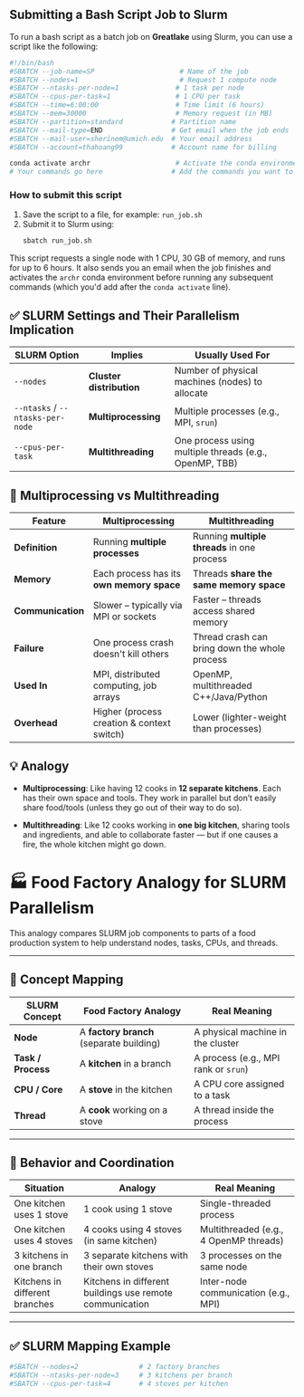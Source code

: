 ## Submitting a Bash Script Job to Slurm

To run a bash script as a batch job on **Greatlake** using Slurm, you can use a script like the following:

```bash
#!/bin/bash
#SBATCH --job-name=SP                     # Name of the job
#SBATCH --nodes=1                         # Request 1 compute node
#SBATCH --ntasks-per-node=1              # 1 task per node
#SBATCH --cpus-per-task=1                # 1 CPU per task
#SBATCH --time=6:00:00                   # Time limit (6 hours)
#SBATCH --mem=30000                      # Memory request (in MB)
#SBATCH --partition=standard            # Partition name
#SBATCH --mail-type=END                 # Get email when the job ends
#SBATCH --mail-user=sherinem@umich.edu  # Your email address
#SBATCH --account=thahoang99            # Account name for billing

conda activate archr                     # Activate the conda environment
# Your commands go here                 # Add the commands you want to run below this line

```

### How to submit this script

1. Save the script to a file, for example: `run_job.sh`
2. Submit it to Slurm using:
   ```bash
   sbatch run_job.sh
   ```

This script requests a single node with 1 CPU, 30 GB of memory, and runs for up to 6 hours. It also sends you an email when the job finishes and activates the `archr` conda environment before running any subsequent commands (which you'd add after the `conda activate` line).



## ✅ SLURM Settings and Their Parallelism Implication

| SLURM Option               | Implies               | Usually Used For                                         |
|----------------------------|-----------------------|----------------------------------------------------------|
| `--nodes`                  | **Cluster distribution** | Number of physical machines (nodes) to allocate          |
| `--ntasks` / `--ntasks-per-node` | **Multiprocessing**    | Multiple processes (e.g., MPI, `srun`)                    |
| `--cpus-per-task`          | **Multithreading**     | One process using multiple threads (e.g., OpenMP, TBB)   |


## 🔁 Multiprocessing vs Multithreading

| Feature            | Multiprocessing                             | Multithreading                              |
|--------------------|---------------------------------------------|---------------------------------------------|
| **Definition**     | Running **multiple processes**              | Running **multiple threads** in one process |
| **Memory**         | Each process has its **own memory space**   | Threads **share the same memory space**     |
| **Communication**  | Slower – typically via MPI or sockets       | Faster – threads access shared memory       |
| **Failure**        | One process crash doesn't kill others       | Thread crash can bring down the whole process |
| **Used In**        | MPI, distributed computing, job arrays      | OpenMP, multithreaded C++/Java/Python       |
| **Overhead**       | Higher (process creation & context switch)  | Lower (lighter-weight than processes)       |


## 💡 Analogy

- **Multiprocessing**: Like having 12 cooks in **12 separate kitchens**. Each has their own space and tools. They work in parallel but don’t easily share food/tools (unless they go out of their way to do so).

- **Multithreading**: Like 12 cooks working in **one big kitchen**, sharing tools and ingredients, and able to collaborate faster — but if one causes a fire, the whole kitchen might go down.



# 🏭 Food Factory Analogy for SLURM Parallelism

This analogy compares SLURM job components to parts of a food production system to help understand nodes, tasks, CPUs, and threads.

---

## 🔧 Concept Mapping

| SLURM Concept      | Food Factory Analogy                     | Real Meaning                            |
|--------------------|------------------------------------------|-----------------------------------------|
| **Node**           | A **factory branch** (separate building) | A physical machine in the cluster       |
| **Task / Process** | A **kitchen** in a branch                | A process (e.g., MPI rank or `srun`)    |
| **CPU / Core**     | A **stove** in the kitchen               | A CPU core assigned to a task           |
| **Thread**         | A **cook** working on a stove            | A thread inside the process             |

---

## 🧠 Behavior and Coordination

| Situation                        | Analogy                                                  | Real Meaning                                |
|----------------------------------|-----------------------------------------------------------|---------------------------------------------|
| One kitchen uses 1 stove         | 1 cook using 1 stove                                      | Single-threaded process                     |
| One kitchen uses 4 stoves        | 4 cooks using 4 stoves (in same kitchen)                 | Multithreaded (e.g., 4 OpenMP threads)      |
| 3 kitchens in one branch         | 3 separate kitchens with their own stoves                | 3 processes on the same node                |
| Kitchens in different branches   | Kitchens in different buildings use remote communication | Inter-node communication (e.g., MPI)        |

---

## ✅ SLURM Mapping Example

```bash
#SBATCH --nodes=2               # 2 factory branches
#SBATCH --ntasks-per-node=3     # 3 kitchens per branch
#SBATCH --cpus-per-task=4       # 4 stoves per kitchen








